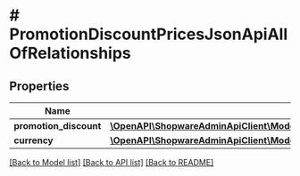 # # PromotionDiscountPricesJsonApiAllOfRelationships

## Properties

Name | Type | Description | Notes
------------ | ------------- | ------------- | -------------
**promotion_discount** | [**\OpenAPI\ShopwareAdminApiClient\Model\PromotionDiscountPricesJsonApiAllOfRelationshipsPromotionDiscount**](PromotionDiscountPricesJsonApiAllOfRelationshipsPromotionDiscount.md) |  | [optional]
**currency** | [**\OpenAPI\ShopwareAdminApiClient\Model\PromotionDiscountPricesJsonApiAllOfRelationshipsCurrency**](PromotionDiscountPricesJsonApiAllOfRelationshipsCurrency.md) |  | [optional]

[[Back to Model list]](../../README.md#models) [[Back to API list]](../../README.md#endpoints) [[Back to README]](../../README.md)
